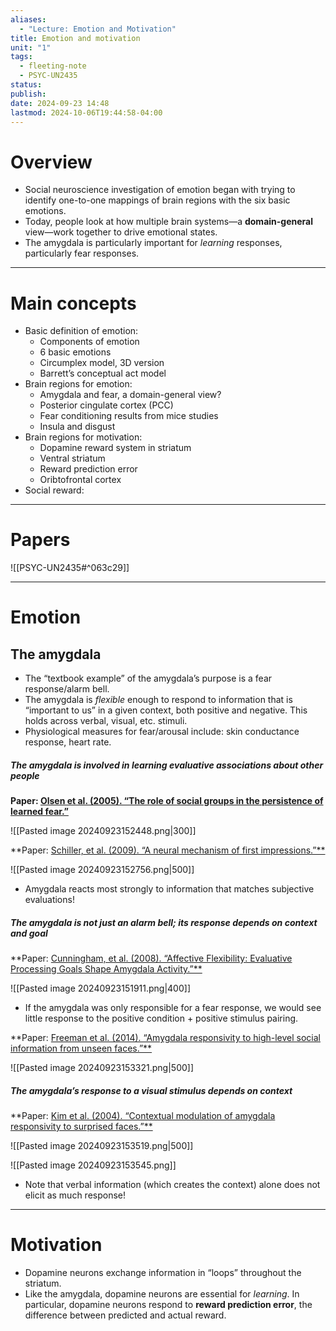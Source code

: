 ```yaml
---
aliases:
  - "Lecture: Emotion and Motivation"
title: Emotion and motivation
unit: "1"
tags:
  - fleeting-note
  - PSYC-UN2435
status: 
publish: 
date: 2024-09-23 14:48
lastmod: 2024-10-06T19:44:58-04:00
---
```

# Overview

- Social neuroscience investigation of emotion began with trying to identify one-to-one mappings of brain regions with the six basic emotions. 
- Today, people look at how multiple brain systems—a **domain-general** view—work together to drive emotional states. 
- The amygdala is particularly important for *learning* responses, particularly fear responses.

---
# Main concepts

- Basic definition of emotion:
	- Components of emotion
	- 6 basic emotions
	- Circumplex model, 3D version
	- Barrett’s conceptual act model
- Brain regions for emotion:
	- Amygdala and fear, a domain-general view?
	- Posterior cingulate cortex (PCC)
	- Fear conditioning results from mice studies
	- Insula and disgust
- Brain regions for motivation:
	- Dopamine reward system in striatum
	- Ventral striatum
	- Reward prediction error
	- Oribtofrontal cortex
- Social reward:

---

# Papers


![[PSYC-UN2435#^063c29]]

---
# Emotion

## The amygdala

- The “textbook example” of the amygdala’s purpose is a fear response/alarm bell.
- The amygdala is *flexible* enough to respond to information that is “important to us” in a given context, both positive and negative. This holds across verbal, visual, etc. stimuli.
- Physiological measures for fear/arousal include: skin conductance response, heart rate.

##### The amygdala is involved in learning evaluative associations about other people

**Paper: [Olsen et al. (2005). “The role of social groups in the persistence of learned fear.”](https://pubmed.ncbi.nlm.nih.gov/16051800/)**

![[Pasted image 20240923152448.png|300]]


**Paper: [Schiller, et al. (2009). “A neural mechanism of first impressions.”**](https://pubmed.ncbi.nlm.nih.gov/19270690/)

![[Pasted image 20240923152756.png|500]]

- Amygdala reacts most strongly to information that matches subjective evaluations!

##### The amygdala is not *just* an alarm bell; its response depends on context and goal

**Paper: [Cunningham, et al. (2008). “Affective Flexibility: Evaluative Processing Goals Shape Amygdala Activity.”**](https://digitalcommons.unl.edu/cgi/viewcontent.cgi?article=1064&context=poliscifacpub)

![[Pasted image 20240923151911.png|400]]

- If the amygdala was only responsible for a fear response, we would see little response to the positive condition + positive stimulus pairing.

**Paper: [Freeman et al. (2014). “Amygdala responsivity to high-level social information from unseen faces.”**](https://pubmed.ncbi.nlm.nih.gov/25100591/)

![[Pasted image 20240923153321.png|500]]

##### The amygdala’s response to a visual stimulus depends on context

**Paper: [Kim et al. (2004). “Contextual modulation of amygdala responsivity to surprised faces.”**](https://pubmed.ncbi.nlm.nih.gov/15701225/)

![[Pasted image 20240923153519.png|500]]

![[Pasted image 20240923153545.png]]

- Note that verbal information (which creates the context) alone does not elicit as much response!

---
# Motivation

- Dopamine neurons exchange information in “loops” throughout the striatum.
- Like the amygdala, dopamine neurons are essential for *learning*. In particular, dopamine neurons respond to **reward prediction error**, the difference between predicted and actual reward. 
